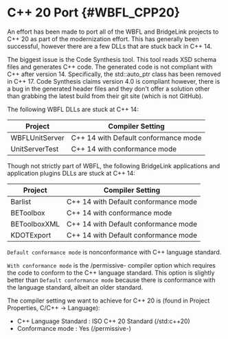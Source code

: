 # C++ 20 Port {#WBFL_CPP20}

An effort has been made to port all of the WBFL and BridgeLink projects to C++ 20 as part of the modernization effort. This has generally been successful, however there are a few DLLs that are stuck back in C++ 14.

The biggest issue is the Code Synthesis tool. This tool reads XSD schema files and generates C++ code. The generated code is not compliant with C++ after version 14. Specifically, the std::auto_ptr class has been removed in C++ 17. Code Synthesis claims version 4.0 is compliant however, there is a bug in the generated header files and they don't offer a solution other than grabbing the latest build from their git site (which is not GitHub).

The following WBFL DLLs are stuck at C++ 14:

| Project | Compiler Setting |
|---------|-------|
| WBFLUnitServer | C++ 14 with Default conformance mode |
| UnitServerTest | C++ 14 with conformance mode |

Though not strictly part of WBFL, the following BridgeLink applications and application plugins DLLs are stuck at C++ 14:

| Project | Compiler Setting |
|---------|-------|
| Barlist | C++ 14 with Default conformance mode |
| BEToolbox | C++ 14 with conformance mode |
| BEToolboxXML | C++ 14 with Default conformance mode |
| KDOTExport | C++ 14 with Default conformance mode |


`Default conformance mode` is nonconformance with C++ language standard.

`With conformance mode` is the /permissive- compiler option which requires the code to conform to the C++ language standard. This option is slightly better than `Default conformance mode` because there is conformance with the language standard, albeit an older standard.

The compiler setting we want to achieve for C++ 20 is (found in Project Properties, C/C++ -> Language):
* C++ Language Standard : ISO C++ 20 Standard (/std:c++20)
* Conformance mode : Yes (/permissive-)


